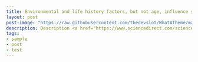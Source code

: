 ```yaml
---
title: Environmental and life history factors, but not age, influence social learning about food: a meta-analysis
layout: post
post-image: "https://raw.githubusercontent.com/thedevslot/WhatATheme/master/assets/images/SamplePost.png?token=AHMQUEPC4IFADOF5VG4QVN26Z64GG"
description: Description <a href="https://www.sciencedirect.com/science/article/abs/pii/S0003347220301937">to paper</a>
tags:
- sample
- post
- test
---
```









